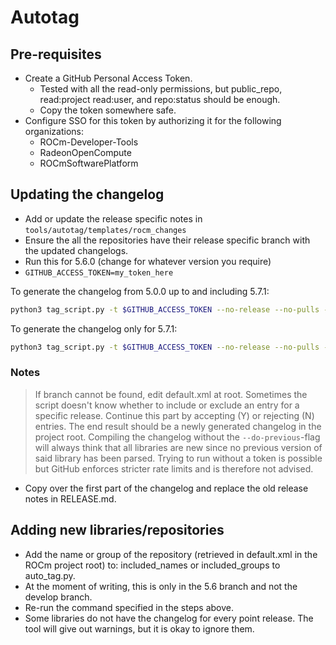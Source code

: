 # Autotag

## Pre-requisites

- Create a GitHub Personal Access Token.
  - Tested with all the read-only permissions, but public_repo, read:project read:user, and repo:status should be enough.
  - Copy the token somewhere safe.
- Configure SSO for this token by authorizing it for the following organizations:
  - ROCm-Developer-Tools
  - RadeonOpenCompute
  - ROCmSoftwarePlatform

## Updating the changelog

- Add or update the release specific notes in `tools/autotag/templates/rocm_changes`
- Ensure the all the repositories have their release specific branch with the updated changelogs.
- Run this for 5.6.0 (change for whatever version you require)
- `GITHUB_ACCESS_TOKEN=my_token_here`

To generate the changelog from 5.0.0 up to and including 5.7.1:

```sh
python3 tag_script.py -t $GITHUB_ACCESS_TOKEN --no-release --no-pulls --do-previous --compile_file ../../CHANGELOG.md --branch release/rocm-rel-5.7 5.7.1
```

To generate the changelog only for 5.7.1:

```sh
python3 tag_script.py -t $GITHUB_ACCESS_TOKEN --no-release --no-pulls --compile_file ../../CHANGELOG.md --branch release/rocm-rel-5.7 5.7.1
```

### Notes

> If branch cannot be found, edit default.xml at root.
> Sometimes the script doesn't know whether to include or exclude an entry for a specific release. Continue this part by accepting (Y) or rejecting (N) entries.
> The end result should be a newly generated changelog in the project root.
> Compiling the changelog without the `--do-previous`-flag will always think that all libraries are new since no previous version of said library has been parsed.
> Trying to run without a token is possible but GitHub enforces stricter rate limits and is therefore not advised.

- Copy over the first part of the changelog and replace the old release notes in RELEASE.md.

## Adding new libraries/repositories

- Add the name or group of the repository (retrieved in default.xml in the ROCm project root) to: included_names or included_groups to auto_tag.py.
- At the moment of writing, this is only in the 5.6 branch and not the develop branch.
- Re-run the command specified in the steps above.
- Some libraries do not have the changelog for every point release. The tool will give out warnings, but it is okay to ignore them.
